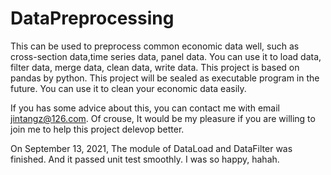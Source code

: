 # DataPreprocessing
This can be used to preprocess common economic data well, such as cross-section data,time series data, panel data.
You can use it to load data, filter data, merge data, clean data, write data. This project is based on pandas by python.
This project will be sealed as executable program in the future. You can use it to clean your economic data easily.

If you has some advice about this, you can contact me with email jintangz@126.com. 
Of crouse, It would be my pleasure if you are willing to join me to help this project delevop better.

On September 13, 2021, The module of DataLoad and DataFilter was finished. And it passed unit test smoothly. I was so happy, hahah. 
